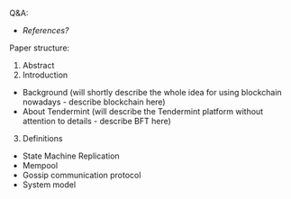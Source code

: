 
Q&A:
- *References?*

Paper structure:
1. Abstract
2. Introduction
* Background (will shortly describe the whole idea for using blockchain nowadays - describe blockchain here)
* About Tendermint (will describe the Tendermint platform without attention to details - describe BFT here)
3. Definitions
* State Machine Replication
* Mempool
* Gossip communication protocol
* System model
